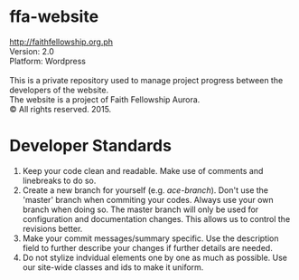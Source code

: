 # ffa-website
http://faithfellowship.org.ph <br>
Version: 2.0 <br>
Platform: Wordpress <br>
<br>
This is a private repository used to manage project progress between the developers of the website.<br>
The website is a project of Faith Fellowship Aurora. <br>
© All rights reserved. 2015.

# Developer Standards
<ol>
<li>Keep your code clean and readable. Make use of comments and linebreaks to do so.</li>
<li>Create a new branch for yourself (e.g. <i>ace-branch</i>). Don't use the 'master' branch when commiting your codes. Always use your own branch when doing so. The master branch will only be used for configuration and documentation changes. This allows us to control the revisions better.</li>
<li>Make your commit messages/summary specific. Use the description field to further describe your changes if further details are needed.</li>
<li>Do not stylize indvidual elements one by one as much as possible. Use our site-wide classes and ids to make it uniform.</li>
</ol>
